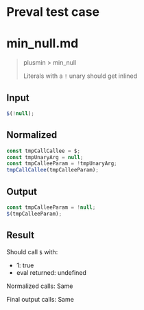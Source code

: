 # Preval test case

# min_null.md

> plusmin > min_null
>
> Literals with a `!` unary should get inlined

## Input

`````js filename=intro
$(!null);
`````

## Normalized

`````js filename=intro
const tmpCallCallee = $;
const tmpUnaryArg = null;
const tmpCalleeParam = !tmpUnaryArg;
tmpCallCallee(tmpCalleeParam);
`````

## Output

`````js filename=intro
const tmpCalleeParam = !null;
$(tmpCalleeParam);
`````

## Result

Should call `$` with:
 - 1: true
 - eval returned: undefined

Normalized calls: Same

Final output calls: Same
